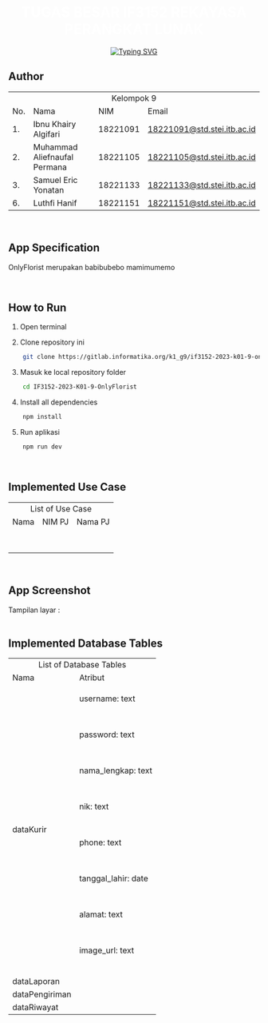 <div align="center">
    <h1 align="center">
    <span style="color: white; font-weight: bold;">TUGAS BESAR IF3152 REKAYASA PERANGKAT LUNAK</span>
    </h1>
</div>

<div align="center">
    <!-- Typing SVG by DenverCoder1 - https://github.com/DenverCoder1/readme-typing-svg -->
    <a href="https://git.io/typing-svg"><img src="https://readme-typing-svg.demolab.com?font=Fira+Code&pause=1000&color=747B2E&center=true&vCenter=true&width=700&lines=Kelompok+9+-+K1;Sistem+dan+Teknologi+Informasi;OnlyFlorist" alt="Typing SVG" />
    </a>
</div>

## **Author**

<p align="center"> 
<table>
    <tr>
        <td colspan=4 align="center">Kelompok 9</td>
    </tr>
    <tr>
        <td>No.</td>
        <td>Nama</td>
        <td>NIM</td>
        <td>Email</td>
    </tr>
    <tr>
        <td>1.</td>
        <td>Ibnu Khairy Algifari</td>
        <td>18221091</td>
        <td><a href="mailto:18221091@std.stei.itb.ac.id">18221091@std.stei.itb.ac.id</a></td>
    </tr>
    <tr>
        <td>2.</td>
        <td>Muhammad Aliefnaufal Permana</td>
        <td>18221105</td>
        <td><a href="mailto:18221105@std.stei.itb.ac.id">18221105@std.stei.itb.ac.id</a></td>
    </tr>
    <tr>
        <td>3.</td>
        <td>Samuel Eric Yonatan</td>
        <td>18221133</td>
        <td><a href="mailto:18221133@std.stei.itb.ac.id">18221133@std.stei.itb.ac.id</a></td>
    </tr>
    <tr>
        <td>6.</td>
        <td>Luthfi Hanif</td>
        <td>18221151</td>
        <td><a href="mailto:18221151@std.stei.itb.ac.id">18221151@std.stei.itb.ac.id</a></td>
    </tr>
</table>
</p>

<br>

## **App Specification**
<p>
    OnlyFlorist merupakan babibubebo mamimumemo
</p>

</br>

## **How to Run**
1. Open terminal</br>

2. Clone repository ini</br>
```bash
    git clone https://gitlab.informatika.org/k1_g9/if3152-2023-k01-9-onlyflorist.git
```

3. Masuk ke local repository folder</br>
```bash
    cd IF3152-2023-K01-9-OnlyFlorist
```

4. Install all dependencies</br>
```bash
    npm install
```

5. Run aplikasi</br>
```bash
    npm run dev
```

<br>

## **Implemented Use Case**

<p align="center"> 
<table>
    <tr>
        <td colspan=4 align="center">List of Use Case</td>
    </tr>
    <tr>
        <td>Nama</td>
        <td>NIM PJ</td>
        <td>Nama PJ</td>
    </tr>
    <tr>
        <td></td>
        <td></td>
        <td></td>
    </tr>
    <tr>
        <td></td>
        <td></td>
        <td></td>
    </tr>
    <tr>
        <td></td>
        <td></td>
        <td></td>
    </tr>
    <tr>
        <td></td>
        <td></td>
        <td></td>
    </tr>
    <tr>
        <td></td>
        <td></td>
        <td></td>
    </tr>
    <tr>
        <td></td>
        <td></td>
        <td></td>
    </tr>
    <tr>
        <td></td>
        <td></td>
        <td></td>
    </tr>
    <tr>
        <td></td>
        <td></td>
        <td></td>
    </tr>
</table>
</p>

<br>

## **App Screenshot**
Tampilan layar : 
<br></br>

## **Implemented Database Tables**
<p align="center"> 
<table>
    <tr>
        <td colspan=4 align="center">List of Database Tables</td>
    </tr>
    <tr>
        <td>Nama</td>
        <td>Atribut</td>
    </tr>
    <tr>
        <td>dataKurir</td>
        <td>
            <p>username: text</p><br/>
            <p>password: text</p><br/>
            <p>nama_lengkap: text</p><br/>
            <p>nik: text</p><br/>
            <p>phone: text</p><br/>
            <p>tanggal_lahir: date</p><br/>
            <p>alamat: text</p><br/>
            <p>image_url: text</p><br/>
        </td>
    </tr>
    <tr>
        <td>dataLaporan</td>
        <td></td>
    </tr>
    <tr>
        <td>dataPengiriman</td>
        <td></td>
    </tr>
    <tr>
        <td>dataRiwayat</td>
        <td></td>
    </tr>
</table>
</p>

<br>